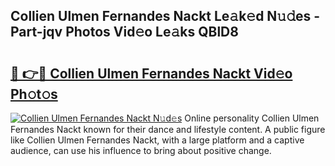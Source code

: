 ## Collien Ulmen Fernandes Nackt Le𝚊k𝚎d N𝚞𝚍es - Part-jqv Photos Vid𝚎o Le𝚊ks QBlD8

# <h2><a href="http://fb0vhyf.evod.top/?m=Collien+Ulmen+Fernandes+Nackt">🔗 👉🔴 Collien Ulmen Fernandes Nackt Vid𝚎o Ph𝚘t𝚘s</a></h2>

[![Collien Ulmen Fernandes Nackt N𝚞d𝚎s](https://i.imgur.com/8V9OHl7.gif)](http://fb0vhyf.evod.top/?m=Collien+Ulmen+Fernandes+Nackt)
Online personality Collien Ulmen Fernandes Nackt known for their dance and lifestyle content. A public figure like Collien Ulmen Fernandes Nackt, with a large platform and a captive audience, can use his influence to bring about positive change. 

